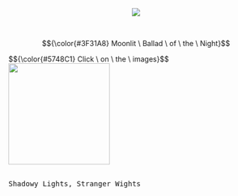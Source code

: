 <p align="center">
<img src="https://komarev.com/ghpvc/?username=p4rtypoison&style=plastic&base=1851&label=rarecandies&color=160643"/>
</p>


<br>


$${\color{#3F31A8} Moonlit \ Ballad \ of \ the \ Night}$$

<p align="left">
$${\color{#5748C1} Click \ on \ the \ images}$$
<br>
<vr> 
<a href="https://huffpuff.atabook.org/" target="_blank">
 <img src="https://github.com/user-attachments/assets/a7109dee-6daa-4168-baf4-d07c6f857ff0" width="200">
</a>
 
<kbd><br>Shadowy Lights, Stranger Wights<br>&nbsp;  </kbd> 
